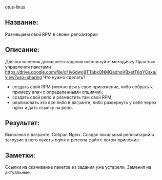  otus-linux

## Название:
Размещаем свой RPM в своем репозитории

## Описание:
Для выполнения домашнего задания используйте методичку
Практика управления пакетами https://drive.google.com/file/d/1v6dwg8TTabxQNMQadhqVBxetT8gYCsxa/view?usp=sharing
Что нужно сделать?

- создать свой RPM (можно взять свое приложение, либо собрать к примеру апач с определенными опциями);
- создать свой репо и разместить там свой RPM;
- реализовать это все либо в вагранте, либо развернуть у себя через nginx и дать ссылку на репо.

## Результат:
Выполнял в вагранте. Собрал Nginx. Создал локальный репозитарий и загрузил в него пакеты nginx и percona
файл с логом приложил. 

## Заметки:
Ссылки на скачивание пакетов из задания уже устарели. Заменил на актуальные.
